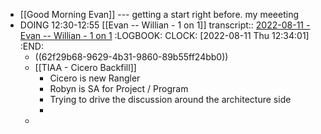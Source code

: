 - [[Good Morning Evan]] --- getting a start right before. my meeeting
- DOING 12:30-12:55 [[Evan -- Willian - 1 on 1]]
  transcript:: [2022-08-11 - Evan -- Willian - 1 on 1](https://otter.ai/u/xVNSGWg06AFzvAJCs_3pWL8Ejt0?f=home)
  :LOGBOOK:
  CLOCK: [2022-08-11 Thu 12:34:01]
  :END:
	- ((62f29b68-9629-4b31-9860-89b55ff24bb0))
	- [[TIAA - Cicero Backfill]]
		- Cicero is new Rangler
		- Robyn is SA for Project / Program
		- Trying to drive the discussion around the architecture side
		-
	-